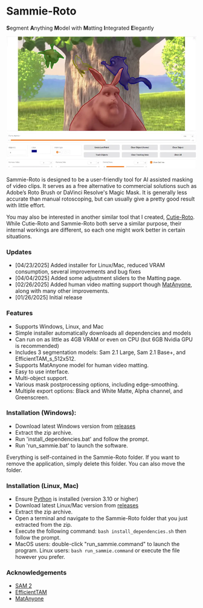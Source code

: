 
# Sammie-Roto
**S**egment **A**nything **M**odel with **M**atting **I**ntegrated **E**legantly

![Sammie-Roto screenshot](sammie/sammie_screenshot.webp)

Sammie-Roto is designed to be a user-friendly tool for AI assisted masking of video clips. It serves as a free alternative to commercial solutions such as Adobe’s Roto Brush or DaVinci Resolve's Magic Mask. It is generally less accurate than manual rotoscoping, but can usually give a pretty good result with little effort.

You may also be interested in another similar tool that I created, [Cutie-Roto](https://github.com/Zarxrax/Cutie-Roto). While Cutie-Roto and Sammie-Roto both serve a similar purpose, their internal workings are different, so each one might work better in certain situations.

### Updates
- [04/23/2025] Added installer for Linux/Mac, reduced VRAM consumption, several improvements and bug fixes
- [04/04/2025] Added some adjustment sliders to the Matting page.
- [02/26/2025] Added human video matting support though [MatAnyone](https://github.com/pq-yang/MatAnyone), along with many other improvements.
- [01/26/2025] Initial release

### Features
- Supports Windows, Linux, and Mac
- Simple installer automatically downloads all dependencies and models
- Can run on as little as 4GB VRAM or even on CPU (but 6GB Nvidia GPU is recommended)
- Includes 3 segmentation models: Sam 2.1 Large, Sam 2.1 Base+, and EfficientTAM_s_512x512.
- Supports MatAnyone model for human video matting.
- Easy to use interface.
- Multi-object support.
- Various mask postprocessing options, including edge-smoothing.
- Multiple export options: Black and White Matte, Alpha channel, and Greenscreen.

### Installation (Windows):
- Download latest Windows version from [releases](https://github.com/Zarxrax/Sammie-Roto/releases)
- Extract the zip archive.
- Run 'install_dependencies.bat' and follow the prompt.
- Run 'run_sammie.bat' to launch the software.

Everything is self-contained in the Sammie-Roto folder. If you want to remove the application, simply delete this folder. You can also move the folder.

### Installation (Linux, Mac)
- Ensure [Python](https://www.python.org/) is installed (version 3.10 or higher)
- Download latest Linux/Mac version from [releases](https://github.com/Zarxrax/Sammie-Roto/releases)
- Extract the zip archive.
- Open a terminal and navigate to the Sammie-Roto folder that you just extracted from the zip.
- Execute the following command: `bash install_dependencies.sh` then follow the prompt.
- MacOS users: double-click "run_sammie.command" to launch the program. Linux users: `bash run_sammie.command` or execute the file however you prefer.


### Acknowledgements
* [SAM 2](https://github.com/facebookresearch/sam2)
* [EfficientTAM](https://github.com/yformer/EfficientTAM)
* [MatAnyone](https://github.com/pq-yang/MatAnyone)
